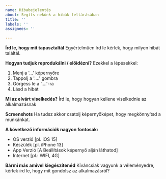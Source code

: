 ```yaml
---
name: Hibabejelentés
about: Segíts nekünk a hibák feltárásában
title: ''
labels: ''
assignees: ''

---
```


**Írd le, hogy mit tapasztaltál**
Egyértelműen írd le kérlek, hogy milyen hibát találtál.

**Hogyan tudjuk reprodukálni / előidézni?**
Ezekkel a lépésekkel:
1. Menj a '...' képernyőre
2. Tappolj a  '....' gombra
3. Görgess le a '....'-ra
4. Lásd a hibát

**Mi az elvárt viselkedés?**
Írd le, hogy hogyan kellene viselkednie az alkalmazásnak

**Screenshots**
Ha tudsz akkor csatolj képernyőképet, hogy megkönnyítsd a munkánkat.

**A következő információk nagyon fontosak:**
- OS verzió [pl. iOS 15]
- Készülék [pl. iPhone 13]
- App Verzió [A Beállítások képernyő alján láthatod]
- Internet [pl.: WIFI, 4G]


**Bármi más amivel kiegészítenéd**
Kíváncsiak vagyunk a véleményedre, kérlek írd le, hogy mit gondolsz az alkalmazásról?
